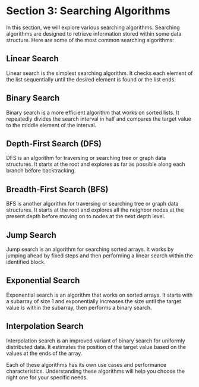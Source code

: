 # Section 3: Searching Algorithms

In this section, we will explore various searching algorithms. Searching algorithms are designed to retrieve information stored within some data structure. Here are some of the most common searching algorithms:

## Linear Search

Linear search is the simplest searching algorithm. It checks each element of the list sequentially until the desired element is found or the list ends.

## Binary Search

Binary search is a more efficient algorithm that works on sorted lists. It repeatedly divides the search interval in half and compares the target value to the middle element of the interval.

## Depth-First Search (DFS)

DFS is an algorithm for traversing or searching tree or graph data structures. It starts at the root and explores as far as possible along each branch before backtracking.

## Breadth-First Search (BFS)

BFS is another algorithm for traversing or searching tree or graph data structures. It starts at the root and explores all the neighbor nodes at the present depth before moving on to nodes at the next depth level.

## Jump Search

Jump search is an algorithm for searching sorted arrays. It works by jumping ahead by fixed steps and then performing a linear search within the identified block.

## Exponential Search

Exponential search is an algorithm that works on sorted arrays. It starts with a subarray of size 1 and exponentially increases the size until the target value is within the subarray, then performs a binary search.

## Interpolation Search

Interpolation search is an improved variant of binary search for uniformly distributed data. It estimates the position of the target value based on the values at the ends of the array.

Each of these algorithms has its own use cases and performance characteristics. Understanding these algorithms will help you choose the right one for your specific needs.
